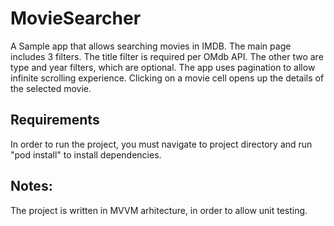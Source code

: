 # MovieSearcher
A Sample app that allows searching movies in IMDB. The main page includes 3 filters. The title filter is required per OMdb API. The other two are type and year filters, which are optional. The app uses pagination to allow infinite scrolling experience. Clicking on a movie cell opens up the details of the selected movie.

## Requirements
In order to run the project, you must navigate to project directory and run "pod install" to install dependencies.

## Notes:
The project is written in MVVM arhitecture, in order to allow unit testing.
